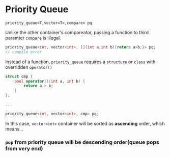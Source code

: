 # Priority Queue

`priority_queue<T,vector<T>,compare> pq`

Unlike the other container's compareator, passing a function to third paramter `compare` is illegal.

```cpp
priority_queue<int, vector<int>, [](int a,int b){return a>b;}> pq;
// compile error
```

Instead of a function, `priority_queue` requires a `structure` or `class` with overridden `operator()`

```cpp
struct cmp {
    bool operator()(int a, int b) {
        return a > b;
    }
};

...

priority_queue<int, vector<int>, cmp> pq;
```

In this case, `vector<int>` container will be sorted as **ascending** order, which means...

### **`pop` from priority queue will be descending order(queue pops from very end)**
